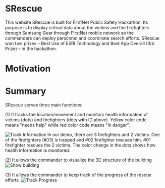 # SRescue
This website SRescue is built for FirstNet Public Safety Hackathon. Its purpose is to display critical data about the victims and the firefighters through Samsung Gear through FirstNet mobile network so the commanders can deploy personnel and coordinate search efforts. SRescue won two prizes – Best Use of ESRI Technology and Best App Overall (3rd Prize) – in the hackathon.

# Motivation


# Summary
SRescue serves three main functions:

(1) It tracks the location/movement and monitors health information of victims (dots) and firefighters (dots with ID above). Yellow color code means "needs help" while red color code means "in danger".

![Track Information](https://github.com/FirstNetHack/SRescue/blob/master/assets/Track%20Victims%20and%20Firefighters.gif)
In our demo, there are 3 firefighters and 2 victims. One of the firefighters (#03) is trapped and #02 firefighter rescues him. #01 firefighter rescues the 2 victims. The color change in the dots shows how health information is monitored.

(2) It allows the commander to visualize the 3D structure of the building
![Show building](https://github.com/FirstNetHack/SRescue/blob/master/assets/Show%20Building.gif)

(3) It allows the commander to keep track of the progress of the rescue efforts.
![Track Progress](https://github.com/FirstNetHack/SRescue/blob/master/assets/track%20efforts.gif)
